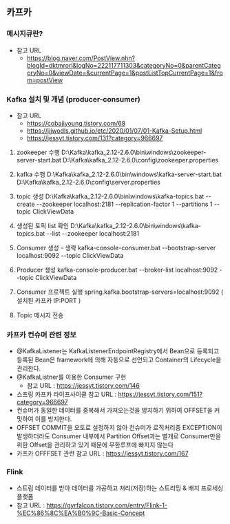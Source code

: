 ## 카프카

### 메시지큐란?
- 참고 URL  
  - https://blog.naver.com/PostView.nhn?blogId=dktmrorl&logNo=222117711303&categoryNo=0&parentCategoryNo=0&viewDate=&currentPage=1&postListTopCurrentPage=1&from=postView

### Kafka 설치 및 개념 (producer-consumer)
- 참고 URL
  - https://cobajiyoung.tistory.com/68
  - https://jjjwodls.github.io/etc/2020/01/07/01-Kafka-Setup.html
  - https://jessyt.tistory.com/131?category=966697

1) zookeeper 수행
D:\Kafka\kafka_2.12-2.6.0\bin\windows\zookeeper-server-start.bat D:\Kafka\kafka_2.12-2.6.0\config\zookeeper.properties

2) kafka 수행
D:\Kafka\kafka_2.12-2.6.0\bin\windows\kafka-server-start.bat D:\Kafka\kafka_2.12-2.6.0\config\server.properties

3) topic 생성
D:\Kafka\kafka_2.12-2.6.0\bin\windows\kafka-topics.bat --create --zookeeper localhost:2181 --replication-factor 1 --partitions 1 --topic ClickViewData

4) 생성된 토픽 list 확인
D:\Kafka\kafka_2.12-2.6.0\bin\windows\kafka-topics.bat --list --zookeeper localhost:2181

5) Consumer 생성 - 생략
kafka-console-consumer.bat --bootstrap-server localhost:9092 --topic ClickViewData

6) Producer 생성
kafka-console-producer.bat --broker-list localhost:9092 --topic ClickViewData

7) Consumer 프로젝트 실행
spring.kafka.bootstrap-servers=localhost:9092 ( 설치된 카프카 IP:PORT )

8) Topic 메시지 전송

### 카프카 컨슈머 관련 정보
- @KafkaListener는 KafkaListenerEndpointRegistry에서 Bean으로 등록되고 등록된 Bean은 framework에 의해 자동으로 선언되고 Container의 Lifecycle을 관리한다.
- @KafkaListner를 이용한 Consumer 구현
  - 참고 URL : https://jessyt.tistory.com/146
- 스프링 카프카 라이프사이클 참고 URL : https://jessyt.tistory.com/151?category=966697
- 컨슈머가 동일한 데이터를 중복해서 가져오는것을 방지하기 위하여 OFFSET을 커밋하여 이를 방지한다.
- OFFSET COMMIT을 오토로 설정하지 않아 컨슈머가 로직처리중 EXCEPTION이 발생하더라도 Consumer 내부에서 Partition Offset과는 별개로 Consumer만을 위한 Offset을 관리하고 있기 때문에 무한루프에 빠지지 않는다 
- 카프카 OFFFSET 관련 참고 URL : https://jessyt.tistory.com/167

### Flink
- 스트림 데이터를 받아 데이터를 가공하고 처리(저장)하는 스트리밍 & 배치 프로세싱 플랫폼
- 참고 URL : https://gyrfalcon.tistory.com/entry/Flink-1-%EC%86%8C%EA%B0%9C-Basic-Concept
